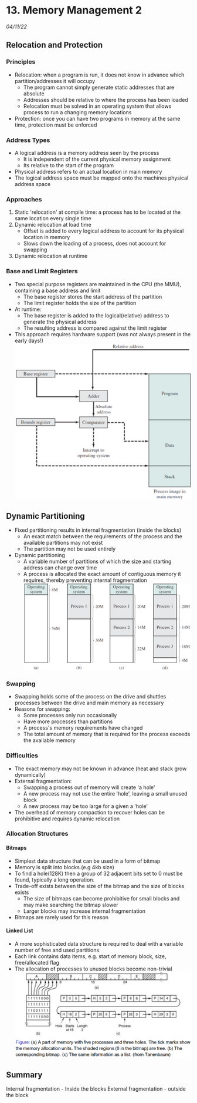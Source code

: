 # 13. Memory Management 2
_04/11/22_

## Relocation and Protection
### Principles
- Relocation: when a program is run, it does not know in advance which partition/addresses it will occupy
	- The program cannot simply generate static addresses that are absolute
	- Addresses should be relative to where the process has been loaded
	- Relocation must be solved in an operating system that allows process to run a changing memory locations
- Protection: once you can have two programs in memory at the same time, protection must be enforced

### Address Types
- A logical address is a memory address seen by the process
	- It is independent of the current physical memory assignment
	- Its relative to the start of the program
- Physical address refers to an actual location in main memory
- The logical address space must be mapped onto the machines physical address space

### Approaches
1. Static 'relocation' at compile time: a process has to be located at the same location every single time
2. Dynamic relocation at load time
	- Offset is added to every logical address to account for its physical location in memory
	- Slows down the loading of a process, does not account for swapping
3. Dynamic relocation at runtime

### Base and Limit Registers
- Two special purpose registers are maintained in the CPU (the MMU), containing a base address and limit
	- The base register stores the start address of the partition
	- The limit register holds the size of the partition
- At runtime:
	- The base register is added to the logical(relative) address to generate the physical address
	- The resulting address is compared against the limit register
- This approach requires hardware support  (was not always present in the early days!)
![](../_resources/20221104111004.png)

## Dynamic Partitioning
- Fixed partitioning results in internal fragmentation (inside the blocks)
	- An exact match between the requirements of the process and the available partitions may not exist
	- The partition may not be used entirely
- Dynamic partitioning
	- A variable number of partitions of which the size and starting address can change over time
	- A process is allocated the exact amount of contiguous memory it requires, thereby preventing internal fragmentation
![](../_resources/20221104112610.png)

### Swapping
- Swapping holds some of the process on the drive and shuttles processes between the drive and main memory as necessary
- Reasons for swapping:
	- Some processes only run occasionally
	- Have more processes than partitions
	- A process's memory requirements have changed
	- The total amount of memory that is required for the process exceeds the available memory 
### Difficulties
- The exact memory may not be known in advance (heat and stack grow dynamically)
- External fragmentation:
	- Swapping a process out of memory will create 'a hole'
	- A new process may not use the entire 'hole', leaving a small unused block
	- A new process may be too large for a given a 'hole'
- The overhead of memory compaction to recover holes can be prohibitive and requires dynamic relocation 

### Allocation Structures
#### Bitmaps
- Simplest data structure that can be used in a form of bitmap
- Memory is split into blocks.(e.g 4kb size)
- To find a hole(128K) then a group of 32 adjacent bits set to 0 must be found, typically a long operation.
- Trade-off exists between the size of the bitmap and the size of blocks exists
	- The size of bitmaps can become prohibitive for small blocks and may make searching the bitmap slower
	- Larger blocks may increase internal fragmentation
- Bitmaps are rarely used for this reason

#### Linked List
- A more sophisticated data structure is required to deal with a variable number of free and used partitions
- Each link contains data items, e.g. start of memory block, size, free/allocated flag
- The allocation of processes to unused blocks become non-trivial
![](../_resources/20221107104756.png)

## Summary
Internal fragmentation - Inside the blocks
External fragmentation - outside the block